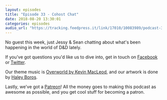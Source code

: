 ```yaml
---
layout: episodes
title: "Episode 33 - Cohost Chat"
date: 2018-08-20 13:30:01
categories: episodes
audio_url: "https://tracking.feedpress.it/link/17010/10083989/podcast-33-cohost-chat.mp3"
---
```


No guest this week, just Jessy & Sean chatting about what's been happening in the world of D&D lately.

If you've got questions you'd like us to dive into, get in touch on [Facebook](https://www.facebook.com/dmsofvancouver) or [Twitter](https://www.twitter.com/dmsofvancouver).

Our theme music is [Overworld by Kevin MacLeod](https://incompetech.com/music/royalty-free/music.html), and our artwork is done by [Haley Boros](http://www.haleyboros.com/).

Lastly, we've got a [Patreon](https://www.patreon.com/dmsofvancouver)! All the money goes to making this podcast as awesome as possible, and you get cool stuff for becoming a patron.
